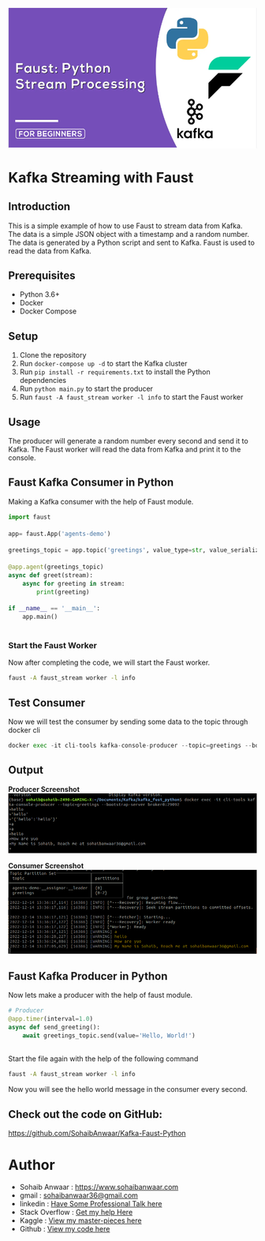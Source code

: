 ![main](attachments/faust_main.png)
# Kafka Streaming with Faust

## Introduction

This is a simple example of how to use Faust to stream data from Kafka. The data is a simple JSON object with a timestamp and a random number. The data is generated by a Python script and sent to Kafka. Faust is used to read the data from Kafka.

## Prerequisites

- Python 3.6+
- Docker
- Docker Compose

## Setup

1. Clone the repository
2. Run `docker-compose up -d` to start the Kafka cluster
3. Run `pip install -r requirements.txt` to install the Python dependencies
4. Run `python main.py` to start the producer
5. Run `faust -A faust_stream worker -l info` to start the Faust worker

## Usage

The producer will generate a random number every second and send it to Kafka. The Faust worker will read the data from Kafka and print it to the console.

## Faust Kafka Consumer in Python

Making a Kafka consumer with the help of Faust module. 

```python
import faust

app= faust.App('agents-demo')

greetings_topic = app.topic('greetings', value_type=str, value_serializer='raw')

@app.agent(greetings_topic)
async def greet(stream):
    async for greeting in stream:
        print(greeting)

if __name__ == '__main__':
    app.main()
    
```

### Start the Faust Worker

Now after completing the code, we will start the Faust worker.
```bash
faust -A faust_stream worker -l info
```

## Test Consumer
Now we will test the consumer by sending some data to the topic through docker cli

```python
docker exec -it cli-tools kafka-console-producer --topic=greetings --bootstrap-server broker0:29092
```

## Output

**Producer Screenshot**
![producer](attachments/producer.png)

**Consumer Screenshot**
![consumer](attachments/faust_consumer.png)

## Faust Kafka Producer in Python
Now lets make a producer with the help of faust module.

```python
# Producer
@app.timer(interval=1.0)
async def send_greeting():
    await greetings_topic.send(value='Hello, World!')
    
```
Start the file again with the help of the following command
```bash
faust -A faust_stream worker -l info
```
Now you will see the hello world message in the consumer every second.

## Check out the code on GitHub:

https://github.com/SohaibAnwaar/Kafka-Faust-Python

# Author

- Sohaib Anwaar : https://www.sohaibanwaar.com
- gmail : sohaibanwaar36@gmail.com
- linkedin : [Have Some Professional Talk here](https://www.linkedin.com/in/sohaib-anwaar-4b7ba1187/)
- Stack Overflow : [Get my help Here](https://stackoverflow.com/users/7959545/sohaib-anwaar)
- Kaggle : [View my master-pieces here](https://www.kaggle.com/sohaibanwaar1203)
- Github : [View my code here](https://github.com/SohaibAnwaar)
